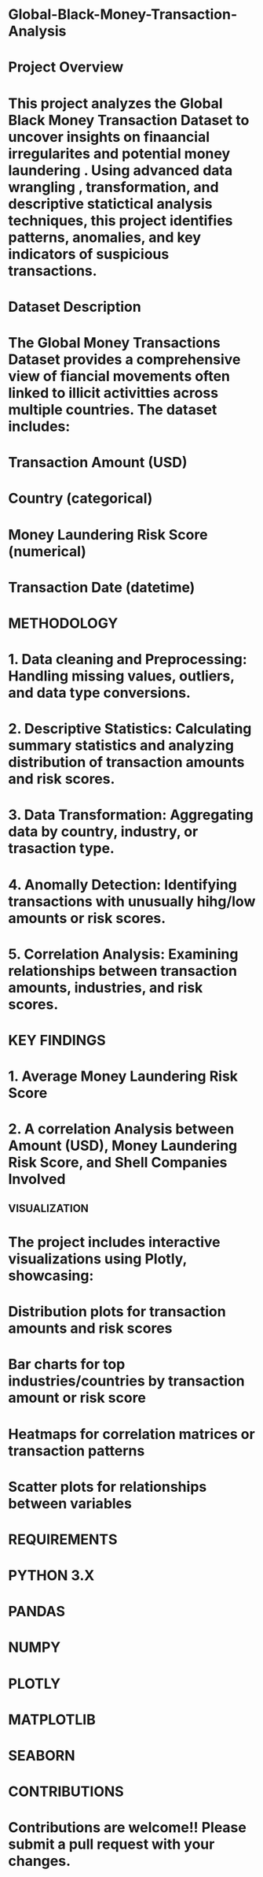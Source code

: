 # Global-Black-Money-Transaction-Analysis
# Project Overview
# This project analyzes the Global Black Money Transaction Dataset to uncover insights on finaancial irregularites and potential money laundering . Using advanced data wrangling , transformation, and descriptive statictical analysis techniques, this project identifies patterns, anomalies, and key indicators of suspicious transactions.
# Dataset Description
# The Global Money Transactions Dataset provides a comprehensive view of fiancial movements often linked to illicit activitties across multiple countries. The dataset includes:
# Transaction Amount (USD)
# Country (categorical)
# Money Laundering Risk Score (numerical)
# Transaction Date (datetime)
# METHODOLOGY
# 1. Data cleaning and Preprocessing: Handling missing values, outliers, and data type conversions.
# 2. Descriptive Statistics: Calculating summary statistics and analyzing distribution of transaction amounts and risk scores.
# 3. Data Transformation: Aggregating data by country, industry, or trasaction type.
# 4. Anomally Detection: Identifying transactions with unusually hihg/low amounts or risk scores.
# 5. Correlation Analysis: Examining relationships between transaction amounts, industries, and risk scores.
# KEY FINDINGS
# 1. Average Money Laundering Risk Score
# 2. A correlation Analysis between Amount (USD), Money Laundering Risk Score, and Shell Companies Involved

## VISUALIZATION
# The project includes interactive visualizations using Plotly, showcasing:
# Distribution plots for transaction amounts and risk scores
# Bar charts for top industries/countries by transaction amount or risk score
# Heatmaps for correlation matrices or transaction patterns
# Scatter plots for relationships between variables
# REQUIREMENTS
# PYTHON 3.X
# PANDAS
# NUMPY 
# PLOTLY
# MATPLOTLIB
# SEABORN
# CONTRIBUTIONS
# Contributions are welcome!! Please submit a pull request with your changes.

